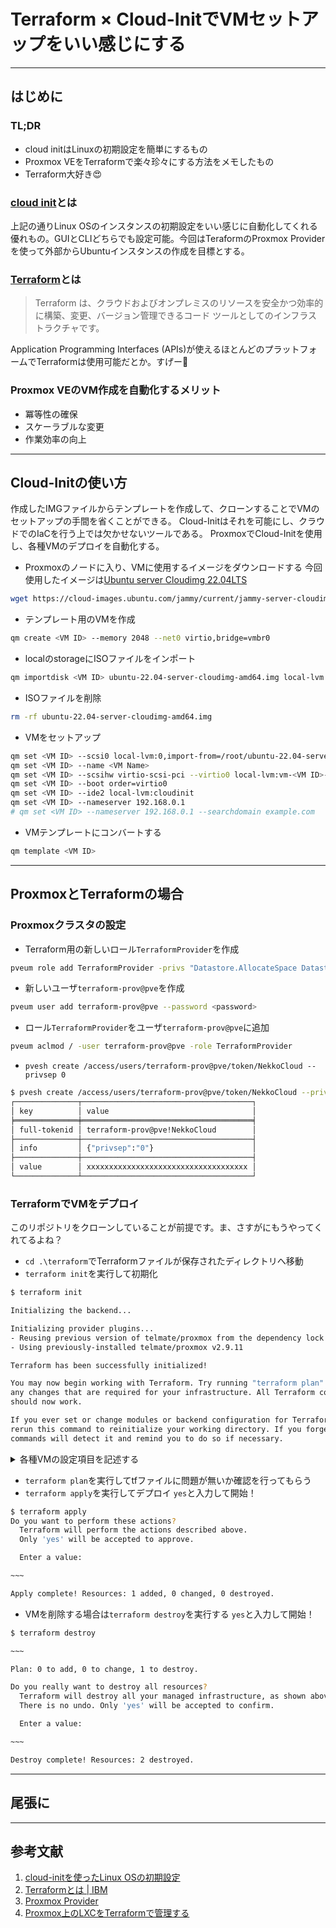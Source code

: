 # Terraform × Cloud-InitでVMセットアップをいい感じにする

---

## はじめに

### TL;DR

- cloud initはLinuxの初期設定を簡単にするもの
- Proxmox VEをTerraformで楽々珍々にする方法をメモしたもの
- Terraform大好き😍

### [cloud init][cloud-initを使ったLinux OSの初期設定]とは

上記の通りLinux OSのインスタンスの初期設定をいい感じに自動化してくれる優れもの。GUIとCLIどちらでも設定可能。今回はTeraformのProxmox Providerを使って外部からUbuntuインスタンスの作成を目標とする。

### [Terraform][Terraformとは | IBM]とは

> Terraform は、クラウドおよびオンプレミスのリソースを安全かつ効率的に構築、変更、バージョン管理できるコード ツールとしてのインフラストラクチャです。

Application Programming Interfaces (APIs)が使えるほとんどのプラットフォームでTerraformは使用可能だとか。すげー🙌

### Proxmox VEのVM作成を自動化するメリット

- 冪等性の確保
- スケーラブルな変更
- 作業効率の向上

---

## Cloud-Initの使い方

作成したIMGファイルからテンプレートを作成して、クローンすることでVMのセットアップの手間を省くことができる。
Cloud-Initはそれを可能にし、クラウドでのIaCを行う上では欠かせないツールである。
ProxmoxでCloud-Initを使用し、各種VMのデプロイを自動化する。

- Proxmoxのノードに入り、VMに使用するイメージをダウンロードする
  今回使用したイメージは[Ubuntu server Cloudimg 22.04LTS](https://cloud-images.ubuntu.com/)
  
```bash
wget https://cloud-images.ubuntu.com/jammy/current/jammy-server-cloudimg-amd64.img -O ubuntu-22.04-server-cloudimg-amd64.img
```

- テンプレート用のVMを作成

```bash
qm create <VM ID> --memory 2048 --net0 virtio,bridge=vmbr0
```

- localのstorageにISOファイルをインポート

```bash
qm importdisk <VM ID> ubuntu-22.04-server-cloudimg-amd64.img local-lvm
```

- ISOファイルを削除

```bash
rm -rf ubuntu-22.04-server-cloudimg-amd64.img
```

- VMをセットアップ

```bash
qm set <VM ID> --scsi0 local-lvm:0,import-from=/root/ubuntu-22.04-server-cloudimg-amd64.img
qm set <VM ID> --name <VM Name>
qm set <VM ID> --scsihw virtio-scsi-pci --virtio0 local-lvm:vm-<VM ID>-disk-0
qm set <VM ID> --boot order=virtio0
qm set <VM ID> --ide2 local-lvm:cloudinit
qm set <VM ID> --nameserver 192.168.0.1
# qm set <VM ID> --nameserver 192.168.0.1 --searchdomain example.com
```

- VMテンプレートにコンバートする

```bash
qm template <VM ID>
```

---

## ProxmoxとTerraformの場合

### Proxmoxクラスタの設定

- Terraform用の新しいロール`TerraformProvider`を作成

```bash
pveum role add TerraformProvider -privs "Datastore.AllocateSpace Datastore.Audit Pool.Allocate Sys.Audit Sys.Console Sys.Modify VM.Allocate VM.Audit VM.Clone VM.Config.CDROM VM.Config.Cloudinit VM.Config.CPU VM.Config.Disk VM.Config.HWType VM.Config.Memory VM.Config.Network VM.Config.Options VM.Migrate VM.Monitor VM.PowerMgmt SDN.Use"
```

- 新しいユーザ`terraform-prov@pve`を作成

```bash
pveum user add terraform-prov@pve --password <password>
```

- ロール`TerraformProvider`をユーザ`terraform-prov@pve`に追加

```bash
pveum aclmod / -user terraform-prov@pve -role TerraformProvider
```

- `pvesh create /access/users/terraform-prov@pve/token/NekkoCloud --privsep 0`

```bash
$ pvesh create /access/users/terraform-prov@pve/token/NekkoCloud --privsep 0
┌──────────────┬──────────────────────────────────────┐
│ key          │ value                                │
╞══════════════╪══════════════════════════════════════╡
│ full-tokenid │ terraform-prov@pve!NekkoCloud        │
├──────────────┼──────────────────────────────────────┤
│ info         │ {"privsep":"0"}                      │
├──────────────┼──────────────────────────────────────┤
│ value        │ xxxxxxxxxxxxxxxxxxxxxxxxxxxxxxxxxxxx │
└──────────────┴──────────────────────────────────────┘
```

### TerraformでVMをデプロイ

このリポジトリをクローンしていることが前提です。ま、さすがにもうやってくれてるよね？

- `cd .\terraform`でTerraformファイルが保存されたディレクトリへ移動
- `terraform init`を実行して初期化

```bash
$ terraform init

Initializing the backend...

Initializing provider plugins...
- Reusing previous version of telmate/proxmox from the dependency lock file
- Using previously-installed telmate/proxmox v2.9.11

Terraform has been successfully initialized!

You may now begin working with Terraform. Try running "terraform plan" to see
any changes that are required for your infrastructure. All Terraform commands
should now work.

If you ever set or change modules or backend configuration for Terraform,
rerun this command to reinitialize your working directory. If you forget, other
commands will detect it and remind you to do so if necessary.
```
<details>
<summary>各種VMの設定項目を記述する</summary>

  - `backend.tf`の`local`にあるVMリソースの項目を適宜設定する
    - `vm_name-0`: Cloud-Initで事前に作成したVMテンプレートの名前
    - `vmid-0`: Proxmox VMID
    - `clone-0`: Proxmoxクラスター上にデプロイされるVMの数
    - `cores-0`: VMのコア数（デフォルトは1）
    - `memory-0`: VMのメモリ数（デフォルトは2048MB）
    - `disk_size-0`: VMのストレージ（デフォルトは2252MB）
  - その他秘匿性の高い情報は`terraform.tfvars`を各自作成し、`terraform.tfvars.template`を参考に内容を記述すること

</details>

- `terraform plan`を実行してtfファイルに問題が無いか確認を行ってもらう
- `terraform apply`を実行してデプロイ
  `yes`と入力して開始！

```bash
$ terraform apply
Do you want to perform these actions?
  Terraform will perform the actions described above.
  Only 'yes' will be accepted to approve.

  Enter a value: 

~~~

Apply complete! Resources: 1 added, 0 changed, 0 destroyed.
```

- VMを削除する場合は`terraform destroy`を実行する
  `yes`と入力して開始！

```bash
$ terraform destroy

~~~

Plan: 0 to add, 0 to change, 1 to destroy.

Do you really want to destroy all resources?
  Terraform will destroy all your managed infrastructure, as shown above.
  There is no undo. Only 'yes' will be accepted to confirm.

  Enter a value:

~~~

Destroy complete! Resources: 2 destroyed.
```

---

## 尾張に

---

## 参考文献

1. [cloud-initを使ったLinux OSの初期設定]
2. [Terraformとは | IBM]
3. [Proxmox Provider]
4. [Proxmox上のLXCをTerraformで管理する]

[cloud-initを使ったLinux OSの初期設定]: https://qiita.com/yamada-hakase/items/40fa2cbb5ed669aaa85b
[Terraformとは | IBM]: https://www.ibm.com/jp-ja/topics/terraform
[Proxmox Provider]: https://registry.terraform.io/providers/Telmate/proxmox/latest/docs
[Proxmox上のLXCをTerraformで管理する]: https://zenn.dev/bootjp/articles/692e8058e346b6
